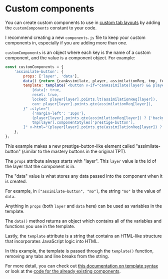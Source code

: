 # Custom components

You can create custom components to use in [custom tab layouts](custom-tab-layouts.md) by adding the `customComponents` constant to your code.

I recommend creating a new `components.js` file to keep your custom components in, especially if you are adding more than one.

`customComponents` is an object where each key is the name of a custom component, and the value is a component object. For example:

```js
const customComponents = {
    'assimilate-button': {
        props: ['layer', 'data'],
        data() {return {canAssimilate, player, assimilationReq, tmp, format, completeAssimilation}},
        template: template(`<button v-if="canAssimilate(layer) && player[data].assimilating === layer" :class="{
            [data]: true,
            reset: true,
            locked: player[layer].points.lt(assimilationReq[layer]),
            can: player[layer].points.gte(assimilationReq[layer]),
        }" :style="[
            {'margin-left': '16px'},
            (player[layer].points.gte(assimilationReq[layer]) ? {'background-color': tmp[data].color} : {}),
            tmp[layer].componentStyles['prestige-button'],
        ]" v-html="(player[layer].points.gte(assimilationReq[layer]) ? 'Assimilate this layer!' : 'Reach ' + format(assimilationReq[layer]) + ' ' + tmp[layer].resource + ' to fully Assimilate this layer.')" @click="completeAssimilation(layer)"></button>`),
    },
};
```

This example makes a new prestige-button-like element called "assimilate-button" (similar to the mastery buttons in the original TPT).

The `props` attribute always starts with "layer". This `layer` value is the id of the layer that the component is in.

The "data" value is what stores any data passed into the component when it is created.

For example, in `["assimilate-button", "mo"]`, the string `"mo"` is the value of `data`.

Anything in `props` (both `layer` and `data` here) can be used as variables in the template.

The `data()` method returns an object which contains all of the variables and functions you use in the template.

Lastly, the `template` attribute is a string that contains an HTML-like structure that incorporates JavaScript logic into HTML.

In this example, the template is passed through the `template()` function, removing any tabs and line breaks from the string.

For more detail, you can check out [this documentation on template syntax](https://vuejs.org/guide/essentials/template-syntax.html) or look at the [code for the already existing components](/shared/js/components.js).
